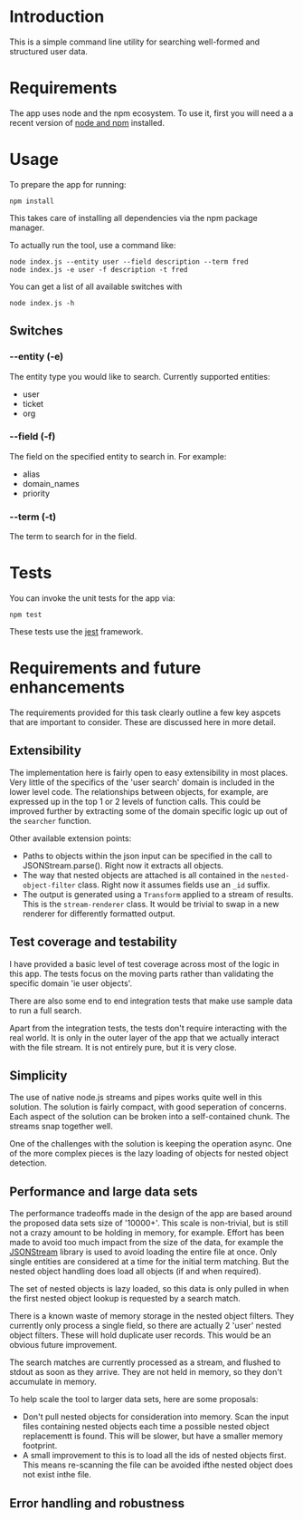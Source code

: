 # Introduction

This is a simple command line utility for searching well-formed and structured user data.

# Requirements

The app uses node and the npm ecosystem. To use it, first you will need a a recent version of [node and npm](https://docs.npmjs.com/getting-started/installing-node) installed.

# Usage

To prepare the app for running:
```
npm install
```

This takes care of installing all dependencies via the npm package manager.

To actually run the tool, use a command like:
```
node index.js --entity user --field description --term fred
node index.js -e user -f description -t fred

```

You can get a list of all available switches with
```
node index.js -h
```

## Switches

### --entity (-e)

The entity type you would like to search. Currently supported entities:

 * user
 * ticket
 * org

### --field (-f)

The field on the specified entity to search in. For example:

 * alias
 * domain_names
 * priority

### --term (-t)

The term to search for in the field.

# Tests

You can invoke the unit tests for the app via:
```
npm test
```
These tests use the [jest](https://facebook.github.io/jest/docs/getting-started.html) framework.

# Requirements and future enhancements

The requirements provided for this task clearly outline a few key aspcets that are important to consider. These are discussed here in more detail.

## Extensibility
The implementation here is fairly open to easy extensibility in most places. Very little of the specifics of the 'user search' domain is included in the lower level code. The relationships between objects, for example, are expressed up in the top 1 or 2 levels of function calls. This could be improved further by extracting some of the domain specific logic up out of the `searcher` function.

Other available extension points:

 * Paths to objects within the json input can be specified in the call to JSONStream.parse(). Right now it extracts all objects.
 * The way that nested objects are attached is all contained in the `nested-object-filter` class. Right now it assumes fields use an `_id` suffix.
 * The output is generated using a `Transform` applied to a stream of results. This is the `stream-renderer` class. It would be trivial to swap in a new renderer for differently formatted output.

## Test coverage and testability

I have provided a basic level of test coverage across most of the logic in this app. The tests focus on the moving parts rather than validating the specific domain 'ie user objects'.

There are also some end to end integration tests that make use sample data to run a full search.

Apart from the integration tests, the tests don't require interacting with the real world. It is only in the outer layer of the app that we actually interact with the file stream. It is not entirely pure, but it is very close.

## Simplicity

The use of native node.js streams and pipes works quite well in this solution. The solution is fairly compact, with good seperation of concerns. Each aspect of the solution can be broken into a self-contained chunk. The streams snap together well.

One of the challenges with the solution is keeping the operation async. One of the more complex pieces is the lazy loading of objects for nested object detection.

## Performance and large data sets

The performance tradeoffs made in the design of the app are based around the proposed data sets size of '10000+'. This scale is non-trivial, but is still not a crazy amount to be holding in memory, for example. Effort has been made to avoid too much impact from the size of the data, for example the [JSONStream](https://www.npmjs.com/package/json-stream) library is used to avoid loading the entire file at once. Only single entities are considered at a time for the initial term matching. But the nested object handling does load all objects (if and when required).

The set of nested objects is lazy loaded, so this data is only pulled in when the first nested object lookup is requested by a search match.

There is a known waste of memory storage in the nested object filters. They currently only process a single field, so there are actually 2 'user' nested object filters. These will hold duplicate user records. This would be an obvious future improvement.

The search matches are currently processed as a stream, and flushed to stdout as soon as they arrive. They are not held in memory, so they don't accumulate in memory.

To help scale the tool to larger data sets, here are some proposals:

* Don't pull nested objects for consideration into memory. Scan the input files containing nested objects each time a possible nested object replacementt is found. This will be slower, but have a smaller memory footprint.
* A small improvement to this is to load all the ids of nested objects first. This means re-scanning the file can be avoided ifthe nested object does not exist inthe file.

## Error handling and robustness

